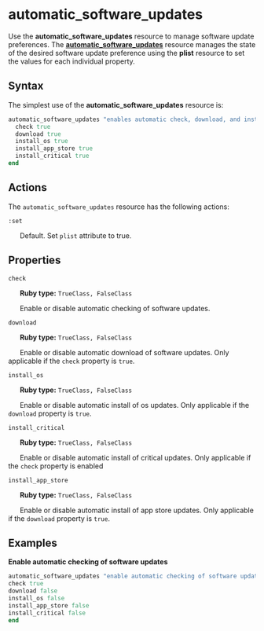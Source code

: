 automatic_software_updates
=====

Use the **automatic_software_updates** resource to manage software update preferences.
The [**automatic_software_updates**](https://github.com/Microsoft/macos-cookbook/blob/master/resources/automatic_software_updates.rb) resource manages the state of the desired software update preference using the **plist** resource to set the values for each individual property.

Syntax
------

The simplest use of the **automatic_software_updates** resource is:

```ruby
automatic_software_updates "enables automatic check, download, and install of software updates" do
  check true
  download true
  install_os true
  install_app_store true
  install_critical true
end
```

## Actions

The ``automatic_software_updates`` resource has the following actions:

``:set``

&nbsp;&nbsp;&nbsp;&nbsp;&nbsp;&nbsp;Default. Set `plist` attribute to true.

Properties
----------

`check`

&nbsp;&nbsp;&nbsp;&nbsp;&nbsp;&nbsp;**Ruby type:** `TrueClass, FalseClass`

&nbsp;&nbsp;&nbsp;&nbsp;&nbsp;&nbsp;Enable or disable automatic checking of software updates.

`download`

&nbsp;&nbsp;&nbsp;&nbsp;&nbsp;&nbsp;**Ruby type:** `TrueClass, FalseClass`

&nbsp;&nbsp;&nbsp;&nbsp;&nbsp;&nbsp;Enable or disable automatic download of software updates. Only applicable if the `check` property is `true`.

`install_os`

&nbsp;&nbsp;&nbsp;&nbsp;&nbsp;&nbsp;**Ruby type:** `TrueClass, FalseClass`

&nbsp;&nbsp;&nbsp;&nbsp;&nbsp;&nbsp;Enable or disable automatic install of os updates.
Only applicable if the `download` property is `true`.

`install_critical`

&nbsp;&nbsp;&nbsp;&nbsp;&nbsp;&nbsp;**Ruby type:** `TrueClass, FalseClass`

&nbsp;&nbsp;&nbsp;&nbsp;&nbsp;&nbsp;Enable or disable automatic install of critical updates.
Only applicable if the `check` property is enabled

`install_app_store`

&nbsp;&nbsp;&nbsp;&nbsp;&nbsp;&nbsp;**Ruby type:** `TrueClass, FalseClass`

&nbsp;&nbsp;&nbsp;&nbsp;&nbsp;&nbsp;Enable or disable automatic install of app store updates.
Only applicable if the `download` property is `true`.

Examples
----------

**Enable automatic checking of software updates**

```ruby
automatic_software_updates "enable automatic checking of software updates" do
check true
download false
install_os false
install_app_store false
install_critical false
end
```
